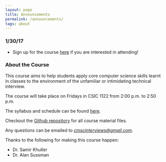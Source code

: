 ```yaml
---
layout: page
title: Announcements
permalink: /announcements/
tags: about
---
```


### 1/30/17 
* Sign up for the course [here](https://goo.gl/forms/PI6i7ii077aHsgua2) if you are interested in attending!


### About the Course
This course aims to help students apply core computer science skills learnt in classes to the environment of the unfamiliar or intimidating technical interview.

The course will take place on Fridays in CSIC 1122 from 2:00 p.m. to 2:50 p.m.

The syllabus and schedule can be found [here](https://github.com/cmscinterviews/cmscinterviews.github.io/blob/master/syllabus.pdf).

Checkout the [Github repository](https://github.com/cmscinterviews/) for all course material files.

Any questions can be emailed to *cmscinterviews@gmail.com*.

Thanks to the following for making this course happen:

* Dr. Samir Khuller
* Dr. Alan Sussman
